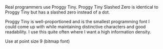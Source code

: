 Real programmers use Proggy Tiny. Proggy Tiny Slashed Zero is identical to Proggy Tiny but has a slashed zero instead of a dot.

Proggy Tiny is well-proportioned and is the smallest programming font I could come up with while maintaining distinctive characters and good readability. I use this quite often where I want a high information density.

Use at point size 9 (bitmap font)
